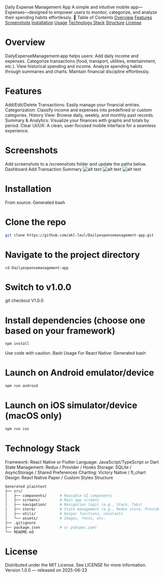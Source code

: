 Daily Expense Management App
A simple and intuitive mobile app—Expenses—designed to empower users to monitor, categorize, and analyze their spending habits effortlessly.
📌 Table of Contents
[Overview](#overview)
[Features](#features)
[Screenshots](#screenshots)
[Installation](#installations)
[Usage](#usage)
[Technology Stack](#Technology-Stack)
[Structure](#structures) 
[License](#License)


# Overview
DailyExpenseManagement‑app helps users:
Add daily income and expenses.
Categorize transactions (food, transport, utilities, entertainment, etc.).
View historical spending and income.
Analyze spending habits through summaries and charts.
Maintain financial discipline effortlessly.


# Features
Add/Edit/Delete Transactions: Easily manage your financial entries.
Categorization: Classify income and expenses into predefined or custom categories.
History View: Browse daily, weekly, and monthly past records.
Summary & Analytics: Visualize your finances with graphs and totals by period.
Clear UI/UX: A clean, user-focused mobile interface for a seamless experience.

# Screenshots
Add screenshots to a /screenshots folder and update the paths below.
Dashboard	Add Transaction	Summary
![alt text](screenshots/dashboard.png)
![alt text](screenshots/add-transaction.png)
![alt text](screenshots/summary.png)

# Installation
From source:
Generated bash
# Clone the repo
```bash
git clone https://github.com/akl-leul/Dailyexpensemanagement-app.git
```
# Navigate to the project directory

```cd
cd Dailyexpensemanagement-app
```

# Switch to v1.0.0
git checkout V1.0.0

# Install dependencies (choose one based on your framework)

```bash
npm install
```

Use code with caution.
Bash
Usage
For React Native:
Generated bash
# Launch on Android emulator/device

```bash
npm run android
```

# Launch on iOS simulator/device (macOS only)

```bash
npm run ios
```

# Technology Stack
Framework: React Native or Flutter
Language: JavaScript/TypeScript or Dart
State Management: Redux / Provider / Hooks
Storage: SQLite / AsyncStorage / Shared Preferences
Charting: Victory Native / fl_chart
Design: React Native Paper / Custom Styles
Structure
```bash
Generated plaintext
├── src/
│   ├── components/      # Reusable UI components
│   ├── screens/         # Main app screens
│   ├── navigation/      # Navigation logic (e.g., Stack, Tabs)
│   ├── store/           # State management (e.g., Redux store, Providers)
│   ├── utils/           # Helper functions, constants
│   └── assets/          # Images, fonts, etc.
├── .gitignore
├── package.json         # or pubspec.yaml
└── README.md
```

 
# License
Distributed under the MIT License. See LICENSE for more information.
Version 1.0.0 — released on 2025-06-23

